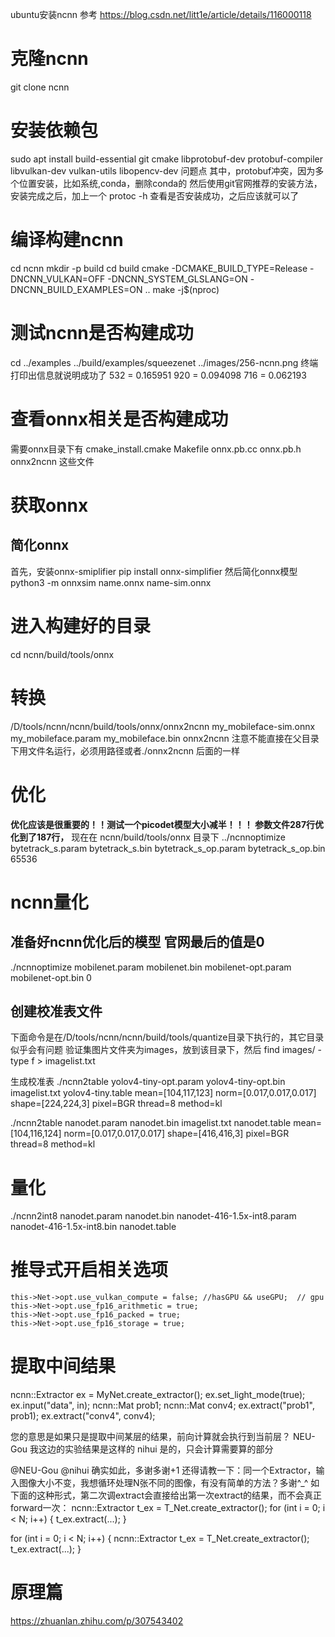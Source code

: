 ubuntu安装ncnn 参考
https://blog.csdn.net/litt1e/article/details/116000118

# 克隆ncnn 
git clone ncnn
# 安装依赖包
sudo apt install build-essential git cmake libprotobuf-dev protobuf-compiler libvulkan-dev vulkan-utils libopencv-dev
问题点
其中，protobuf冲突，因为多个位置安装，比如系统,conda，删除conda的
然后使用git官网推荐的安装方法，安装完成之后，加上一个
protoc -h
查看是否安装成功，之后应该就可以了

# 编译构建ncnn
cd ncnn
mkdir -p build
cd build
cmake -DCMAKE_BUILD_TYPE=Release -DNCNN_VULKAN=OFF -DNCNN_SYSTEM_GLSLANG=ON -DNCNN_BUILD_EXAMPLES=ON ..
make -j$(nproc)
# 测试ncnn是否构建成功
cd ../examples
../build/examples/squeezenet ../images/256-ncnn.png
终端打印出信息就说明成功了
532 = 0.165951
920 = 0.094098
716 = 0.062193

# 查看onnx相关是否构建成功
需要onnx目录下有
cmake_install.cmake
Makefile
onnx.pb.cc
onnx.pb.h
onnx2ncnn
这些文件

# 获取onnx
## 简化onnx
首先，安装onnx-smiplifier
pip install onnx-simplifier
然后简化onnx模型
python3 -m onnxsim name.onnx name-sim.onnx


# 进入构建好的目录
cd ncnn/build/tools/onnx
# 转换
/D/tools/ncnn/ncnn/build/tools/onnx/onnx2ncnn my_mobileface-sim.onnx my_mobileface.param my_mobileface.bin
onnx2ncnn 注意不能直接在父目录下用文件名运行，必须用路径或者./onnx2ncnn 后面的一样
# 优化
**优化应该是很重要的！！测试一个picodet模型大小减半！！！ 参数文件287行优化到了187行，**
现在在 ncnn/build/tools/onnx 目录下
../ncnnoptimize bytetrack_s.param bytetrack_s.bin bytetrack_s_op.param bytetrack_s_op.bin 65536


# ncnn量化
## 准备好ncnn优化后的模型 官网最后的值是0
./ncnnoptimize mobilenet.param mobilenet.bin mobilenet-opt.param mobilenet-opt.bin 0

## 创建校准表文件
下面命令是在/D/tools/ncnn/ncnn/build/tools/quantize目录下执行的，其它目录似乎会有问题
验证集图片文件夹为images，放到该目录下，然后
find images/ -type f > imagelist.txt

生成校准表
./ncnn2table yolov4-tiny-opt.param yolov4-tiny-opt.bin imagelist.txt yolov4-tiny.table mean=[104,117,123] norm=[0.017,0.017,0.017] shape=[224,224,3] pixel=BGR thread=8 method=kl

./ncnn2table nanodet.param          nanodet.bin        imagelist.txt nanodet.table     mean=[104,116,124] norm=[0.017,0.017,0.017] shape=[416,416,3] pixel=BGR thread=8 method=kl


# 量化

./ncnn2int8 nanodet.param  nanodet.bin  nanodet-416-1.5x-int8.param nanodet-416-1.5x-int8.bin    nanodet.table
 
# 推导式开启相关选项
    this->Net->opt.use_vulkan_compute = false; //hasGPU && useGPU;  // gpu
    this->Net->opt.use_fp16_arithmetic = true;
    this->Net->opt.use_fp16_packed = true;
    this->Net->opt.use_fp16_storage = true;


# 提取中间结果
ncnn::Extractor ex = MyNet.create_extractor();
ex.set_light_mode(true);
ex.input("data", in);
ncnn::Mat prob1;
ncnn::Mat conv4;
ex.extract("prob1", prob1);
ex.extract("conv4", conv4);

您的意思是如果只是提取中间某层的结果，前向计算就会执行到当前层？
NEU-Gou 我这边的实验结果是这样的
nihui  是的，只会计算需要算的部分

@NEU-Gou @nihui 确实如此，多谢多谢+1
还得请教一下：同一个Extractor，输入图像大小不变，我想循环处理N张不同的图像，有没有简单的方法？多谢^_^
如下面的这种形式，第二次调extract会直接给出第一次extract的结果，而不会真正forward一次：
ncnn::Extractor t_ex = T_Net.create_extractor();
for (int i = 0; i < N; i++)
{
t_ex.extract(...);
}

for (int i = 0; i < N; i++)
{
ncnn::Extractor t_ex = T_Net.create_extractor();
t_ex.extract(...);
}

# 原理篇
https://zhuanlan.zhihu.com/p/307543402